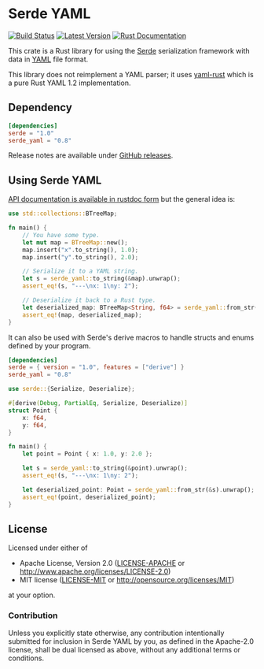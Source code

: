 Serde YAML
==========

[![Build Status](https://api.travis-ci.org/dtolnay/serde-yaml.svg?branch=master)][travis]
[![Latest Version](https://img.shields.io/crates/v/serde_yaml.svg)][crates.io]
[![Rust Documentation](https://img.shields.io/badge/api-rustdoc-blue.svg)][docs.rs]

[travis]: https://travis-ci.org/dtolnay/serde-yaml
[crates.io]: https://crates.io/crates/serde_yaml
[docs.rs]: https://docs.rs/serde_yaml

This crate is a Rust library for using the [Serde] serialization framework with
data in [YAML] file format.

[Serde]: https://github.com/serde-rs/serde
[YAML]: http://yaml.org

This library does not reimplement a YAML parser; it uses [yaml-rust] which is a
pure Rust YAML 1.2 implementation.

[yaml-rust]: https://github.com/chyh1990/yaml-rust

## Dependency

```toml
[dependencies]
serde = "1.0"
serde_yaml = "0.8"
```

Release notes are available under [GitHub releases].

[GitHub releases]: https://github.com/dtolnay/serde-yaml/releases

## Using Serde YAML

[API documentation is available in rustdoc form][docs.rs] but the general idea
is:

```rust
use std::collections::BTreeMap;

fn main() {
    // You have some type.
    let mut map = BTreeMap::new();
    map.insert("x".to_string(), 1.0);
    map.insert("y".to_string(), 2.0);

    // Serialize it to a YAML string.
    let s = serde_yaml::to_string(&map).unwrap();
    assert_eq!(s, "---\nx: 1\ny: 2");

    // Deserialize it back to a Rust type.
    let deserialized_map: BTreeMap<String, f64> = serde_yaml::from_str(&s).unwrap();
    assert_eq!(map, deserialized_map);
}
```

It can also be used with Serde's derive macros to handle structs and enums
defined by your program.

```toml
[dependencies]
serde = { version = "1.0", features = ["derive"] }
serde_yaml = "0.8"
```

```rust
use serde::{Serialize, Deserialize};

#[derive(Debug, PartialEq, Serialize, Deserialize)]
struct Point {
    x: f64,
    y: f64,
}

fn main() {
    let point = Point { x: 1.0, y: 2.0 };

    let s = serde_yaml::to_string(&point).unwrap();
    assert_eq!(s, "---\nx: 1\ny: 2");

    let deserialized_point: Point = serde_yaml::from_str(&s).unwrap();
    assert_eq!(point, deserialized_point);
}
```

## License

Licensed under either of

 * Apache License, Version 2.0 ([LICENSE-APACHE](LICENSE-APACHE) or http://www.apache.org/licenses/LICENSE-2.0)
 * MIT license ([LICENSE-MIT](LICENSE-MIT) or http://opensource.org/licenses/MIT)

at your option.

### Contribution

Unless you explicitly state otherwise, any contribution intentionally submitted
for inclusion in Serde YAML by you, as defined in the Apache-2.0 license, shall
be dual licensed as above, without any additional terms or conditions.
